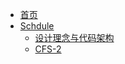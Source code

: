 
- [首页](/)
- [Schdule](schedule/info.md)
  - [设计理念与代码架构](schedule/cfs-1.md)
  - [CFS-2](schedule/cfs-2.md)